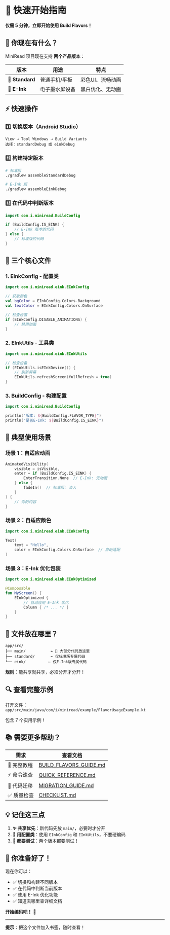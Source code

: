 # 🚀 快速开始指南

**仅需 5 分钟，立即开始使用 Build Flavors！**

## 📱 你现在有什么？

MiniRead 项目现在支持 **两个产品版本**：

| 版本 | 用途 | 特点 |
|------|------|------|
| 🎨 **Standard** | 普通手机/平板 | 彩色UI、流畅动画 |
| 📖 **E-Ink** | 电子墨水屏设备 | 黑白优化、无动画 |

## ⚡ 快速操作

### 1️⃣ 切换版本（Android Studio）

```
View → Tool Windows → Build Variants
选择：standardDebug 或 einkDebug
```

### 2️⃣ 构建特定版本

```bash
# 标准版
./gradlew assembleStandardDebug

# E-Ink 版
./gradlew assembleEinkDebug
```

### 3️⃣ 在代码中判断版本

```kotlin
import com.i.miniread.BuildConfig

if (BuildConfig.IS_EINK) {
    // E-Ink 版本的代码
} else {
    // 标准版的代码
}
```

## 📝 三个核心文件

### 1. EInkConfig - 配置类
```kotlin
import com.i.miniread.eink.EInkConfig

// 获取颜色
val bgColor = EInkConfig.Colors.Background
val textColor = EInkConfig.Colors.OnSurface

// 检查设置
if (EInkConfig.DISABLE_ANIMATIONS) {
    // 禁用动画
}
```

### 2. EInkUtils - 工具类
```kotlin
import com.i.miniread.eink.EInkUtils

// 检查设备
if (EInkUtils.isEInkDevice()) {
    // 刷新屏幕
    EInkUtils.refreshScreen(fullRefresh = true)
}
```

### 3. BuildConfig - 构建配置
```kotlin
import com.i.miniread.BuildConfig

println("版本: ${BuildConfig.FLAVOR_TYPE}")
println("是否E-Ink: ${BuildConfig.IS_EINK}")
```

## 🎨 典型使用场景

### 场景 1：自适应动画

```kotlin
AnimatedVisibility(
    visible = isVisible,
    enter = if (BuildConfig.IS_EINK) {
        EnterTransition.None  // E-Ink: 无动画
    } else {
        fadeIn()  // 标准版: 淡入
    }
) {
    // 你的内容
}
```

### 场景 2：自适应颜色

```kotlin
import com.i.miniread.eink.EInkConfig

Text(
    text = "Hello",
    color = EInkConfig.Colors.OnSurface  // 自动适配
)
```

### 场景 3：E-Ink 优化包装

```kotlin
import com.i.miniread.eink.EInkOptimized

@Composable
fun MyScreen() {
    EInkOptimized {
        // 自动应用 E-Ink 优化
        Column { /* ... */ }
    }
}
```

## 📂 文件放在哪里？

```
app/src/
├── main/           ← 🎯 大部分代码放这里
├── standard/       ← 仅标准版专属代码
└── eink/          ← 仅E-Ink版专属代码
```

**规则**：能共享就共享，必须分开才分开！

## 🔍 查看完整示例

打开文件：`app/src/main/java/com/i/miniread/example/FlavorUsageExample.kt`

包含 7 个实用示例！

## 📚 需要更多帮助？

| 需求 | 查看文档 |
|------|---------|
| 📖 完整教程 | [BUILD_FLAVORS_GUIDE.md](./doc/BUILD_FLAVORS_GUIDE.md) |
| ⚡ 命令速查 | [QUICK_REFERENCE.md](./doc/QUICK_REFERENCE.md) |
| 🔄 代码迁移 | [MIGRATION_GUIDE.md](./doc/MIGRATION_GUIDE.md) |
| ✅ 质量检查 | [CHECKLIST.md](./doc/CHECKLIST.md) |

## 💡 记住这三点

1. **✨ 共享优先**：新代码先放 `main/`，必要时才分开
2. **🎨 用配置类**：使用 `EInkConfig` 和 `EInkUtils`，不要硬编码
3. **🧪 都要测试**：两个版本都要测试！

## 🚦 你准备好了！

现在你可以：
- ✅ 切换和构建不同版本
- ✅ 在代码中判断当前版本
- ✅ 使用 E-Ink 优化功能
- ✅ 知道去哪里查详细文档

**开始编码吧！** 🎉

---

**提示**：把这个文件加入书签，随时查看！

